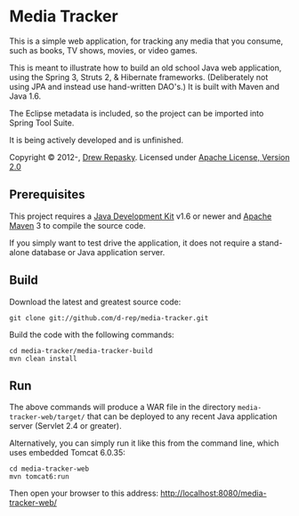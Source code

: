 # Media Tracker

This is a simple web application, for tracking any media that you consume, such as books, TV shows, movies, or video games.

This is meant to illustrate how to build an old school Java web application, using the Spring 3, Struts 2, & Hibernate frameworks.  (Deliberately not using JPA and instead use hand-written DAO's.)  It is built with Maven and Java 1.6.

The Eclipse metadata is included, so the project can be imported into Spring Tool Suite.

It is being actively developed and is unfinished.

Copyright &copy; 2012-, [Drew Repasky].  Licensed under [Apache License, Version 2.0]

## Prerequisites
This project requires a [Java Development Kit] v1.6 or newer and [Apache Maven] 3 to compile the source code.

If you simply want to test drive the application, it does not require a stand-alone database or Java application server.  

## Build
Download the latest and greatest source code:

    git clone git://github.com/d-rep/media-tracker.git

Build the code with the following commands:

    cd media-tracker/media-tracker-build
    mvn clean install


## Run
The above commands will produce a WAR file in the directory `media-tracker-web/target/` that can be deployed to any recent Java application server (Servlet 2.4 or greater).

Alternatively, you can simply run it like this from the command line, which uses embedded Tomcat 6.0.35:

    cd media-tracker-web
    mvn tomcat6:run

Then open your browser to this address: [http://localhost:8080/media-tracker-web/](http://localhost:8080/media-tracker-web/)


[Drew Repasky]: http://twitter.com/drewrepasky
[Apache License, Version 2.0]: http://www.apache.org/licenses/LICENSE-2.0.html
[Java Development Kit]: http://www.oracle.com/technetwork/java/javase/downloads/index.html
[Apache Maven]: http://maven.apache.org/download.html

